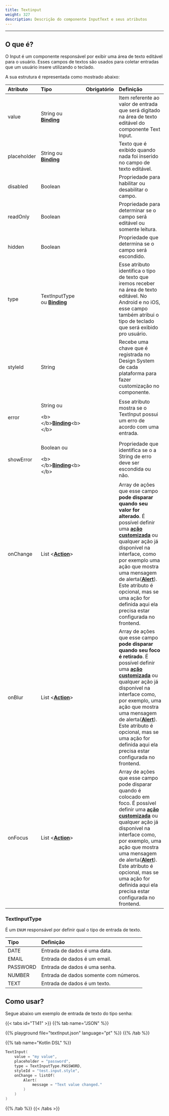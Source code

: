 ```yaml
---
title: Textinput
weight: 327
description: Descrição do componente InputText e seus atributos
---
```


---

## O que é?

O Input é um componente responsável por exibir uma área de texto editável para o usuário. Esses campos de textos são usados para coletar entradas que um usuário insere utilizando o teclado. 

A sua estrutura é representada como mostrado abaixo: 

<table>
  <thead>
    <tr>
      <th style="text-align:left"><strong>Atributo</strong>
      </th>
      <th style="text-align:left"><strong>Tipo</strong>
      </th>
      <th style="text-align:center"><strong>Obrigatório</strong></th>
      <th style="text-align:left"><strong>Defini&#xE7;&#xE3;o</strong>
      </th>
    </tr>
  </thead>
  <tbody>
    <tr>
      <td style="text-align:left">value</td>
      <td style="text-align:left">
        String ou
        <a href="../../contexto/#bindings"><strong>Binding</strong></a>
      </td>
      <td style="text-align:center"></td>
      <td style="text-align:left">Item referente ao valor de entrada que ser&#xE1; digitado na &#xE1;rea
        de texto edit&#xE1;vel do componente Text Input.</td>
    </tr>
    <tr>
      <td style="text-align:left">placeholder</td>
      <td style="text-align:left">
        String ou
        <a href="../../contexto/#bindings"><strong>Binding</strong></a>
      </td>
      <td style="text-align:center"></td>
      <td style="text-align:left">Texto que &#xE9; exibido quando nada foi inserido no campo de texto edit&#xE1;vel.</td>
    </tr>
    <tr>
      <td style="text-align:left">disabled</td>
      <td style="text-align:left">Boolean</td>
      <td style="text-align:center"></td>
      <td style="text-align:left">Propriedade para habilitar ou desabilitar o campo.</td>
    </tr>
    <tr>
      <td style="text-align:left">readOnly</td>
      <td style="text-align:left">Boolean</td>
      <td style="text-align:center"></td>
      <td style="text-align:left">Propriedade para determinar se o campo ser&#xE1; edit&#xE1;vel ou somente
        leitura.</td>
    </tr>
    <tr>
      <td style="text-align:left">hidden</td>
      <td style="text-align:left">Boolean</td>
      <td style="text-align:center"></td>
      <td style="text-align:left">Propriedade que determina se o campo ser&#xE1; escondido.</td>
    </tr>
    <tr>
      <td style="text-align:left">type</td>
      <td style="text-align:left">TextInputType ou <a href="../../contexto/#bindings"><strong>Binding</strong></a></td>
      <td
      style="text-align:center"></td>
        <td style="text-align:left">Esse atributo identifica o tipo de texto que iremos receber na &#xE1;rea
          de texto edit&#xE1;vel. No Android e no iOS, esse campo tamb&#xE9;m atribui
          o tipo de teclado que ser&#xE1; exibido pro usu&#xE1;rio.</td>
    </tr>
    <tr>
      <td style="text-align:left">styleId</td>
      <td style="text-align:left">String</td>
      <td style="text-align:center"></td>
      <td style="text-align:left">Recebe uma chave que &#xE9; registrada no Design System de cada plataforma
        para fazer customiza&#xE7;&#xE3;o no componente.</td>
    </tr>
    <tr>
      <td style="text-align:left">error</td>
      <td style="text-align:left">
      <p>String ou</p>
        <p>&lt;b&gt;&lt;/b&gt;<a href="../../contexto/#bindings"><b>Binding</b></a>&lt;b&gt;&lt;/b&gt;</p>
      </td>
      <td style="text-align:left"></td>
      <td style="text-align:left">Esse atributo mostra se o TextInput possui um erro de acordo com uma entrada.</td>
    </tr>
    <tr>
      <td style="text-align:left">showError</td>
      <td style="text-align:left">
      <p>Boolean ou</p>
        <p>&lt;b&gt;&lt;/b&gt;<a href="../../contexto/#bindings"><b>Binding</b></a>&lt;b&gt;&lt;/b&gt;</p>
      </td>
      </td>
      <td style="text-align:left"></td>
      <td style="text-align:left">Propriedade que identifica se o a String de erro deve ser escondida ou não.</td>
    </tr>
    <tr>
      <td style="text-align:left">onChange</td>
      <td style="text-align:left">List &lt;<a href="../../acoes/"><strong>Action</strong></a>&gt;</td>
      <td style="text-align:center"></td>
      <td style="text-align:left">
        Array de a&#xE7;&#xF5;es que esse campo <strong>pode disparar quando seu valor for alterado</strong>.
          &#xC9; poss&#xED;vel definir uma <a href="../../../features/criacao-de-novas-acoes"><strong>a&#xE7;&#xE3;o customizada</strong></a><strong> </strong>ou
          qualquer a&#xE7;&#xE3;o j&#xE1; dispon&#xED;vel na interface, como por
          exemplo uma a&#xE7;&#xE3;o que mostra uma mensagem de alerta(<a href="../../acoes/alert"><strong>Alert</strong></a>).
        Este atributo &#xE9; opcional, mas se uma a&#xE7;&#xE3;o for definida
          aqui ela precisa estar configurada no frontend.
      </td>
    </tr>
    <tr>
      <td style="text-align:left">onBlur</td>
      <td style="text-align:left">List &lt;<a href="../../acoes/"><strong>Action</strong></a>&gt;</td>
      <td style="text-align:center"></td>
      <td style="text-align:left">
        Array de a&#xE7;&#xF5;es que esse campo <strong>pode disparar quando seu foco &#xE9; retirado</strong>.
          &#xC9; poss&#xED;vel definir uma <a href="../../../features/criacao-de-novas-acoes"><strong>a&#xE7;&#xE3;o customizada</strong></a><strong> </strong>ou
          qualquer a&#xE7;&#xE3;o j&#xE1; dispon&#xED;vel na interface como, por
          exemplo, uma a&#xE7;&#xE3;o que mostra uma mensagem de alerta(<a href="../../acoes/alert"><strong>Alert</strong></a>).
        Este atributo &#xE9; opcional, mas se uma a&#xE7;&#xE3;o for definida
          aqui ela precisa estar configurada no frontend.
      </td>
    </tr>
    <tr>
      <td style="text-align:left">onFocus</td>
      <td style="text-align:left">List &lt;<a href="../../acoes/"><strong>Action</strong></a>&gt;</td>
      <td style="text-align:center"></td>
      <td style="text-align:left">
        Array de a&#xE7;&#xF5;es que esse campo pode disparar quando &#xE9; colocado
          em foco. &#xC9; poss&#xED;vel definir uma <a href="../../../features/criacao-de-novas-acoes"><strong>a&#xE7;&#xE3;o customizada</strong></a><strong> </strong>ou
          qualquer a&#xE7;&#xE3;o j&#xE1; dispon&#xED;vel na interface como, por exemplo, uma a&#xE7;&#xE3;o que mostra uma mensagem de alerta(<a href="../../acoes/alert"><strong>Alert</strong></a>).
        Este atributo &#xE9; opcional, mas se uma a&#xE7;&#xE3;o for definida
          aqui ela precisa estar configurada no frontend.
      </td>
    </tr>
  </tbody>
</table>

### TextInputType

É um `ENUM` responsável por definir qual o tipo de entrada de texto.

| Tipo | Definição |
| :--- | :--- |
| DATE | Entrada de dados é uma data. |
| EMAIL | Entrada de dados é um email. |
| PASSWORD | Entrada de dados é uma senha. |
| NUMBER | Entrada de dados somente com números. |
| TEXT | Entrada de dados é um texto. |

## Como usar?

Segue abaixo um exemplo de entrada de texto do tipo senha:

{{< tabs id="T141" >}}
{{% tab name="JSON" %}}
<!-- json-playground:textInput.json
{
 "_beagleComponent_": "beagle:textInput",
 "value": "my value",
 "placeholder": "user@test.com.br",
 "type": "email",
 "onChange": [
    {
      "_beagleAction_": "beagle:alert",
      "message": "Changing input"
      }
  ]
}
-->
{{% playground file="textInput.json" language="pt" %}}
{{% /tab %}}

{{% tab name="Kotlin DSL" %}}
```kotlin
TextInput(
    value = "my value", 
    placeholder = "password", 
    type = TextInputType.PASSWORD, 
    styleId = "test.input.style",
    onChange = listOf(
        Alert(
            message = "Text value changed."
        )
    )
)
```
{{% /tab %}}
{{< /tabs >}}
